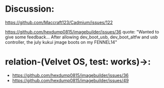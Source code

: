 # Discussion:
https://github.com/Maccraft123/Cadmium/issues/122

https://github.com/hexdump0815/imagebuilder/issues/36
quote: "Wanted to give some feedback...
After allowing dev_boot_usb, dev_boot_altfw and usb controller, the july kukui jmage boots on my FENNEL14"

# relation-(Velvet OS, test: works)->:
- https://github.com/hexdump0815/imagebuilder/issues/36
- https://github.com/hexdump0815/imagebuilder/issues/49

